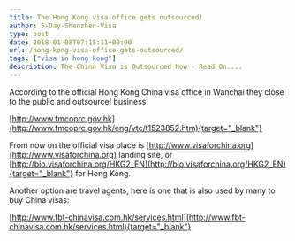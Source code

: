 ```yaml
---
title: The Hong Kong visa office gets outsourced!
author: 5-Day-Shenzhen-Visa
type: post
date: 2018-01-08T07:15:11+00:00
url: /hong-kong-visa-office-gets-outsourced/
tags: ["visa in hong kong"]
description: The China Visa is Outsourced Now - Read On....
---
```

According to the official Hong Kong China visa office in Wanchai they close to the public and outsource! business:


[http://www.fmcoprc.gov.hk](http://www.fmcoprc.gov.hk/eng/vtc/t1523852.htm){target="_blank"} 


From now on the official visa place is [http://www.visaforchina.org](http://www.visaforchina.org) landing site, or [http://bio.visaforchina.org/HKG2_EN](http://bio.visaforchina.org/HKG2_EN){target="_blank"}  for Hong Kong.


Another option are travel agents, here is one that is also used by many to buy China visas:

[http://www.fbt-chinavisa.com.hk/services.html](http://www.fbt-chinavisa.com.hk/services.html){target="_blank"} 
